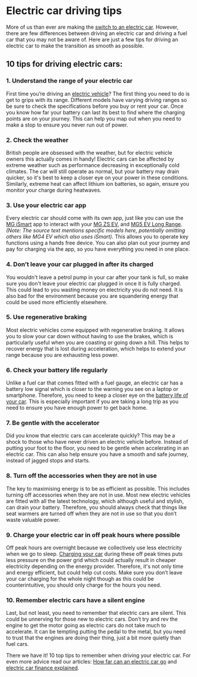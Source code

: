 # Electric car driving tips

More of us than ever are making the [switch to an electric car](https://www.mg.co.uk/blog/switching-to-electric-car-guide "Guide To Help Switch To An Electric Car"). However, there are few differences between driving an electric car and driving a fuel car that you may not be aware of. Here are just a few tips for driving an electric car to make the transition as smooth as possible.

## 10 tips for driving electric cars:

### **1. Understand the range of your electric car**

First time you’re driving an [electric vehicle](https://www.mg.co.uk/electric-and-hybrid/electric-cars "Electric Cars")? The first thing you need to do is get to grips with its range. Different models have varying driving ranges so be sure to check the specifications before you buy or rent your car. Once you know how far your battery can last its best to find where the charging points are on your journey. This can help you map out when you need to make a stop to ensure you never run out of power.

### **2. Check the weather**

British people are obsessed with the weather, but for electric vehicle owners this actually comes in handy! Electric cars can be affected by extreme weather such as performance decreasing in exceptionally cold climates. The car will still operate as normal, but your battery may drain quicker, so it's best to keep a closer eye on your power in these conditions. Similarly, extreme heat can affect lithium ion batteries, so again, ensure you monitor your charge during heatwaves.

### **3. Use your electric car app**

Every electric car should come with its own app, just like you can use the [MG iSmart](https://www.mg.co.uk/mg-ismart "MG iSMART") app to interact with your [MG ZS EV](https://www.mg.co.uk/new-cars/mg-zs-ev "MG ZS EV"), and [MG5 EV Long Range](https://www.mg.co.uk/new-cars/mg5-ev "New MG5 EV Long Range"). _(Note: The source text mentions specific models here, potentially omitting others like MG4 EV which also uses iSmart)._ This allows you to operate key functions using a hands free device. You can also plan out your journey and pay for charging via the app, so you have everything you need in one place.

### **4. Don’t leave your car plugged in after its charged**

You wouldn't leave a petrol pump in your car after your tank is full, so make sure you don't leave your electric car plugged in once it is fully charged. This could lead to you wasting money on electricity you do not need. It is also bad for the environment because you are squandering energy that could be used more efficiently elsewhere.

### **5. Use regenerative braking**

Most electric vehicles come equipped with regenerative braking. It allows you to slow your car down without having to use the brakes, which is particularly useful when you are coasting or going down a hill. This helps to recover energy that is lost during acceleration, which helps to extend your range because you are exhausting less power.

### **6. Check your battery life regularly**

Unlike a fuel car that comes fitted with a fuel gauge, an electric car has a battery low signal which is closer to the warning you see on a laptop or smartphone. Therefore, you need to keep a closer eye on the [battery life of your car](https://www.mg.co.uk/blog/guide-electric-car-battery-life "A Guide To Electric Car Battery Life"). This is especially important if you are taking a long trip as you need to ensure you have enough power to get back home.

### **7. Be gentle with the accelerator**

Did you know that electric cars can accelerate quickly? This may be a shock to those who have never driven an electric vehicle before. Instead of putting your foot to the floor, you need to be gentle when accelerating in an electric car. This can also help ensure you have a smooth and safe journey, instead of jagged stops and starts.

### **8. Turn off the accessories when they are not in use**

The key to maximising energy is to be as efficient as possible. This includes turning off accessories when they are not in use. Most new electric vehicles are fitted with all the latest technology, which although useful and stylish, can drain your battery. Therefore, you should always check that things like seat warmers are turned off when they are not in use so that you don’t waste valuable power.

### **9. Charge your electric car in off peak hours where possible**

Off peak hours are overnight because we collectively use less electricity when we go to sleep. [Charging your car](https://www.mg.co.uk/blog/guide-electric-car-charging " A Guide To Electric Car Charging") during these off peak times puts less pressure on the power grid which could actually result in cheaper electricity depending on the energy provider. Therefore, it's not only time and energy efficient, but could help cut costs. Make sure you don’t leave your car charging for the whole night though as this could be counterintuitive, you should only charge for the hours you need.

### **10. Remember electric cars have a silent engine**

Last, but not least, you need to remember that electric cars are silent. This could be unnerving for those new to electric cars. Don’t try and rev the engine to get the motor going as electric cars do not take much to accelerate. It can be tempting putting the pedal to the metal, but you need to trust that the engines are doing their thing, just a bit more quietly than fuel cars.

There we have it! 10 top tips to remember when driving your electric car. For even more advice read our articles: [How far can an electric car go](https://www.mg.co.uk/blog/how-far-can-electric-car-go "How Far Can An Electric Car Go?") and [electric car finance explained](https://www.mg.co.uk/blog/electric-car-finance-explained "Electric Car Finance Explained").